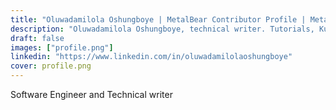 ```yaml
---
title: "Oluwadamilola Oshungboye | MetalBear Contributor Profile | MetalBear"
description: "Oluwadamilola Oshungboye, technical writer. Tutorials, Kubernetes insights, and development tips."
draft: false
images: ["profile.png"]
linkedin: "https://www.linkedin.com/in/oluwadamilolaoshungboye"
cover: profile.png
---
```


Software Engineer and Technical writer
